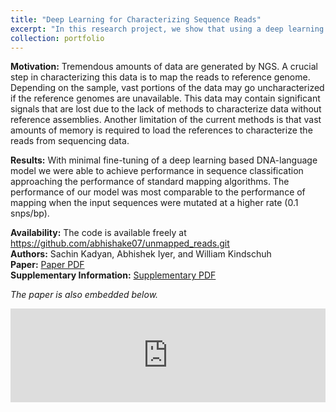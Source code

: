 ```yaml
---
title: "Deep Learning for Characterizing Sequence Reads"
excerpt: "In this research project, we show that using a deep learning based DNA language model we can achieve performance in sequence classification approaching the performance of standard mapping algorithms. The performance of our model was most comparable to the performance of mapping when the input sequences were mutated at a higher rate (0.1 snps per bp)."
collection: portfolio
---
```


**Motivation:** Tremendous amounts of data are generated by NGS. A crucial step in characterizing this data is to map the reads to reference genome. Depending on the sample, vast portions of the data may go uncharacterized if the reference genomes are unavailable. This data may contain significant signals that are lost due to the lack of methods to characterize data without reference assemblies. Another limitation of the current methods is that vast amounts of memory is required to load the references to characterize the reads from sequencing data.

**Results:** With minimal fine-tuning of a deep learning based DNA-language model we were able to achieve performance in sequence classification approaching the performance of standard mapping algorithms. The performance of our model was most comparable to the performance of mapping when the input sequences were mutated at a higher rate (0.1 snps/bp).

**Availability:** The code is available freely at https://github.com/abhishake07/unmapped_reads.git  
**Authors:** Sachin Kadyan, Abhishek Iyer, and William Kindschuh  
**Paper:** [Paper PDF](/files/2020-12-24-comp_genomics_paper.pdf)  
**Supplementary Information:** [Supplementary PDF](/files/2020-12-24-com_genomics_paper_supplementary.pdf)  

*The paper is also embedded below.*
<div id="2020-comp_genomics_project_pdf" markdown="0">
<embed src="https://sachinkadyan7.github.io/files/2020-12-24-comp_genomics_paper.pdf" type="application/pdf" width="100%" />
</div>
